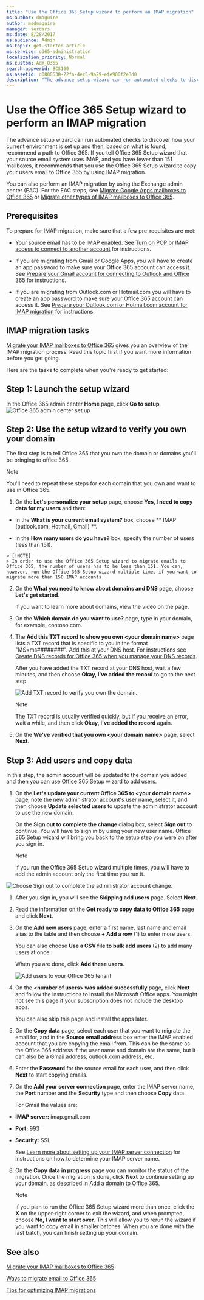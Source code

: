 ```yaml
---
title: "Use the Office 365 Setup wizard to perform an IMAP migration"
ms.author: dmaguire
author: msdmaguire
manager: serdars
ms.date: 8/28/2017
ms.audience: Admin
ms.topic: get-started-article
ms.service: o365-administration
localization_priority: Normal
ms.custom: Adm_O365
search.appverid: BCS160
ms.assetid: d0800530-22fa-4ec5-9a29-efe900f2e3d0
description: "The advance setup wizard can run automated checks to discover how your current environment is set up and then, based on what is found, recommend a path to Office 365. If you tell Office 365 Setup wizard that your source email system uses IMAP, and you have fewer than 151 mailboxes, it recommends that you use the Office 365 Setup wizard to copy your users email to Office 365 by using IMAP migration."
---
```


# Use the Office 365 Setup wizard to perform an IMAP migration

The advance setup wizard can run automated checks to discover how your current environment is set up and then, based on what is found, recommend a path to Office 365. If you tell Office 365 Setup wizard that your source email system uses IMAP, and you have fewer than 151 mailboxes, it recommends that you use the Office 365 Setup wizard to copy your users email to Office 365 by using IMAP migration.
  
You can also perform an IMAP migration by using the Exchange admin center (EAC). For the EAC steps, see [Migrate Google Apps mailboxes to Office 365](migrate-g-suite-mailboxes.md) or [Migrate other types of IMAP mailboxes to Office 365](migrate-other-types-of-imap-mailboxes.md).
  
## Prerequisites

To prepare for IMAP migration, make sure that a few pre-requisites are met:
  
- Your source email has to be IMAP enabled. See [Turn on POP or IMAP access to connect to another account](https://support.office.com/article/2bdac5d3-753f-4d7d-9957-94b0a06510d4.aspx) for instructions. 
    
- If you are migrating from Gmail or Google Apps, you will have to create an app password to make sure your Office 365 account can access it. See [Prepare your Gmail account for connecting to Outlook and Office 365](prepare-gmail-or-g-suite-accounts.md) for instructions. 
    
- If you are migrating from Outlook.com or Hotmail.com you will have to create an app password to make sure your Office 365 account can access it. See [Prepare your Outlook.com or Hotmail.com account for IMAP migration](migrating-your-outlook-com-account.md) for instructions. 
    
## IMAP migration tasks

[Migrate your IMAP mailboxes to Office 365](migrating-imap-mailboxes.md) gives you an overview of the IMAP migration process. Read this topic first if you want more information before you get going. 
  
Here are the tasks to complete when you're ready to get started:
  
## Step 1: Launch the setup wizard

In the Office 365 admin center **Home** page, click **Go to setup**.![Office 365 admin center set up](../media/c6458171-2d50-4ce8-8983-45002332ee47.png)
  
## Step 2: Use the setup wizard to verify you own your domain
<a name="bk_IMAPStep1"> </a>

The first step is to tell Office 365 that you own the domain or domains you'll be bringing to office 365.
  
> [!NOTE]
> You'll need to repeat these steps for each domain that you own and want to use in Office 365. 
  
1. On the **Let's personalize your setup** page, choose **Yes, I need to copy data for my users** and then: 
    
  - In the **What is your current email system?** box, choose ** IMAP (outlook.com, Hotmail, Gmail) **.
    
  -  In the **How many users do you have?** box, specify the number of users (less than 151). 
    
    > [!NOTE]
    > In order to use the Office 365 Setup wizard to migrate emails to Office 365, the number of users has to be less than 151. You can, however, run the Office 365 Setup wizard multiple times if you want to migrate more than 150 IMAP accounts. 
  
2. On the **What you need to know about domains and DNS** page, choose **Let's get started**.
    
    If you want to learn more about domains, view the video on the page.
    
3. On the **Which domain do you want to use?** page, type in your domain, for example, contoso.com. 
    
4. The **Add this TXT record to show you own \<your domain name\>** page lists a TXT record that is specific to you in the format "MS=ms########". Add this at your DNS host. For instructions see [Create DNS records for Office 365 when you manage your DNS records](https://support.office.com/article/b0f3fdca-8a80-4e8e-9ef3-61e8a2a9ab23.aspx).
    
    After you have added the TXT record at your DNS host, wait a few minutes, and then choose **Okay, I've added the record** to go to the next step. 
    
    ![Add TXT record to verify you own the domain.](../media/21bf6206-63fc-41d4-9658-292619aa5de3.PNG)
  
    > [!NOTE]
    > The TXT record is usually verified quickly, but if you receive an error, wait a while, and then click **Okay, I've added the record** again. 
  
5. On the **We've verified that you own \<your domain name\>** page, select **Next**.
    
## Step 3: Add users and copy data
<a name="BK_Step2"> </a>

In this step, the admin account will be updated to the domain you added and then you can use Office 365 Setup wizard to add users.
  
1. On the **Let's update your current Office 365 to \<your domain name\>** page, note the new administrator account's user name, select it, and then choose **Update selected users** to update the administrator account to use the new domain. 
    
    On the **Sign out to complete the change** dialog box, select **Sign out** to continue. You will have to sign in by using your new user name. Office 365 Setup wizard will bring you back to the setup step you were on after you sign in. 
    
    > [!NOTE]
    > If you run the Office 365 Setup wizard multiple times, you will have to add the admin account only the first time you run it. 
  
![Choose Sign out to complete the administrator account change.](../media/327c3d1f-0098-4517-8ca2-59c3a5a1ea50.GIF)
  
1. After you sign in, you will see the **Skipping add users** page. Select **Next**. 
    
2. Read the information on the **Get ready to copy data to Office 365** page and click **Next**.
    
3. On the **Add new users** page, enter a first name, last name and email alias to the table and then choose **+ Add a row** (1) to enter more users. 
    
    You can also choose **Use a CSV file to bulk add users** (2) to add many users at once. 
    
    When you are done, click **Add these users**.
    
    ![Add users to your Office 365 tenant](../media/711bc876-dd45-49d1-887c-c1193874279c.PNG)
  
4. On the **\<number of users\> was added successfully** page, click **Next** and follow the instructions to install the Microsoft Office apps. You might not see this page if your subscription does not include the desktop apps. 
    
    You can also skip this page and install the apps later.
    
5. On the **Copy data** page, select each user that you want to migrate the email for, and in the **Source email address** box enter the IMAP enabled account that you are copying the email from. This can be the same as the Office 365 address if the user name and domain are the same, but it can also be a Gmail address, outlook.com address, etc. 
    
6. Enter the **Password** for the source email for each user, and then click **Next** to start copying emails. 
    
7. On the **Add your server connection** page, enter the IMAP server name, the **Port** number and the **Security** type and then choose **Copy** data. 
    
    For Gmail the values are:
    
  - **IMAP server:** imap.gmail.com 
    
  - **Port:** 993 
    
  - **Security:** SSL 
    
    See [Learn more about setting up your IMAP server connection](setting-up-your-imap-server-connection.md) for instructions on how to determine your IMAP server name. 
    
8. On the **Copy data in progress** page you can monitor the status of the migration. Once the migration is done, click **Next** to continue setting up your domain, as described in [Add a domain to Office 365](https://support.office.com/article/6383f56d-3d09-4dcb-9b41-b5f5a5efd611).
    
    > [!NOTE]
    > If you plan to run the Office 365 Setup wizard more than once, click the **X** on the upper-right corner to exit the wizard, and when prompted, choose **No, I want to start over**. This will allow you to rerun the wizard if you want to copy email in smaller batches. When you are done with the last batch, you can finish setting up your domain. 
  
## See also
<a name="BK_Step2"> </a>

[Migrate your IMAP mailboxes to Office 365](migrating-imap-mailboxes.md)
  
[Ways to migrate email to Office 365](../mailbox-migration.md)
  
[Tips for optimizing IMAP migrations](optimizing-imap-migrations.md)

